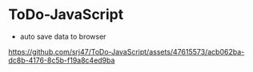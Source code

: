 # ToDo-JavaScript
- auto save data to browser
  


https://github.com/srj47/ToDo-JavaScript/assets/47615573/acb062ba-dc8b-4176-8c5b-f19a8c4ed9ba




